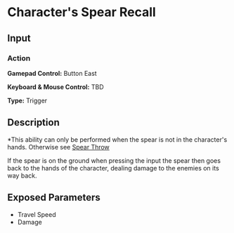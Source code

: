 # Character's Spear Recall

## Input

### Action

**Gamepad Control:** Button East

**Keyboard & Mouse Control:** TBD

**Type:** Trigger

## Description

*This ability can only be performed when the spear is not in the character's hands. Otherwise see [Spear Throw](spear_throw.md)

If the spear is on the ground when pressing the input the spear then goes back to the hands of the character, dealing damage to the enemies on its way back.

## Exposed Parameters
- Travel Speed
- Damage